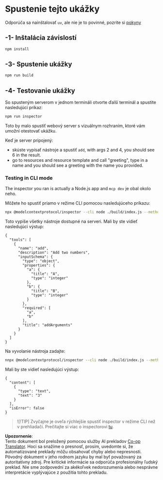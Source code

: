 <!--
CO_OP_TRANSLATOR_METADATA:
{
  "original_hash": "ac67652abc453e2a7e2c75cd7a8897ae",
  "translation_date": "2025-05-17T09:26:24+00:00",
  "source_file": "03-GettingStarted/01-first-server/solution/typescript/README.md",
  "language_code": "sk"
}
-->
# Spustenie tejto ukážky

Odporúča sa nainštalovať `uv`, ale nie je to povinné, pozrite si [pokyny](https://docs.astral.sh/uv/#highlights)

## -1- Inštalácia závislostí

```bash
npm install
```

## -3- Spustenie ukážky

```bash
npm run build
```

## -4- Testovanie ukážky

So spusteným serverom v jednom termináli otvorte ďalší terminál a spustite nasledujúci príkaz:

```bash
npm run inspector
```

Toto by malo spustiť webový server s vizuálnym rozhraním, ktoré vám umožní otestovať ukážku.

Keď je server pripojený:

- skúste vypísať nástroje a spustiť `add`, with args 2 and 4, you should see 6 in the result.
- go to resources and resource template and call "greeting", type in a name and you should see a greeting with the name you provided.

### Testing in CLI mode

The inspector you ran is actually a Node.js app and `mcp dev` je obal okolo neho.

Môžete ho spustiť priamo v režime CLI pomocou nasledujúceho príkazu:

```bash
npx @modelcontextprotocol/inspector --cli node ./build/index.js --method tools/list
```

Toto vypíše všetky nástroje dostupné na serveri. Mali by ste vidieť nasledujúci výstup:

```text
{
  "tools": [
    {
      "name": "add",
      "description": "Add two numbers",
      "inputSchema": {
        "type": "object",
        "properties": {
          "a": {
            "title": "A",
            "type": "integer"
          },
          "b": {
            "title": "B",
            "type": "integer"
          }
        },
        "required": [
          "a",
          "b"
        ],
        "title": "addArguments"
      }
    }
  ]
}
```

Na vyvolanie nástroja zadajte:

```bash
nnpx @modelcontextprotocol/inspector --cli node ./build/index.js --method tools/call --tool-name add --tool-arg a=1 --tool-arg b=2
```

Mali by ste vidieť nasledujúci výstup:

```text
{
  "content": [
    {
      "type": "text",
      "text": "3"
    }
  ],
  "isError": false
}
```

> ![!TIP]
> Zvyčajne je oveľa rýchlejšie spustiť inspector v režime CLI než v prehliadači.
> Prečítajte si viac o inspectorovi [tu](https://github.com/modelcontextprotocol/inspector).

**Upozornenie**:  
Tento dokument bol preložený pomocou služby AI prekladov [Co-op Translator](https://github.com/Azure/co-op-translator). Hoci sa snažíme o presnosť, prosím, uvedomte si, že automatizované preklady môžu obsahovať chyby alebo nepresnosti. Pôvodný dokument v jeho rodnom jazyku by mal byť považovaný za autoritatívny zdroj. Pre kritické informácie sa odporúča profesionálny ľudský preklad. Nie sme zodpovední za akékoľvek nedorozumenia alebo nesprávne interpretácie vyplývajúce z použitia tohto prekladu.